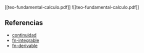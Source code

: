 [[teo-fundamental-calculo.pdf]]
![[teo-fundamental-calculo.pdf]]

## Referencias
- [continuidad](./continuidad.md)
- [fn-integrable](./fn-integrable.md)
- [fn-derivable](./fn-derivable.md)
